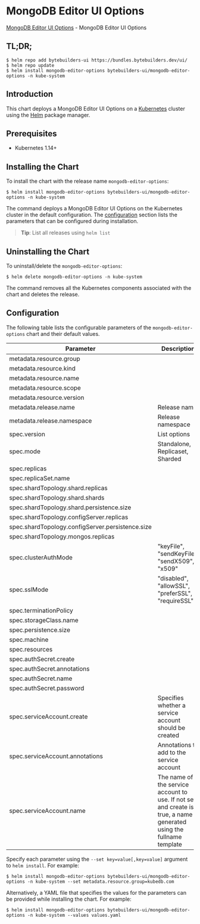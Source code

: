 # MongoDB Editor UI Options

[MongoDB Editor UI Options](https://byte.builders) - MongoDB Editor UI Options

## TL;DR;

```console
$ helm repo add bytebuilders-ui https://bundles.bytebuilders.dev/ui/
$ helm repo update
$ helm install mongodb-editor-options bytebuilders-ui/mongodb-editor-options -n kube-system
```

## Introduction

This chart deploys a MongoDB Editor UI Options on a [Kubernetes](http://kubernetes.io) cluster using the [Helm](https://helm.sh) package manager.

## Prerequisites

- Kubernetes 1.14+

## Installing the Chart

To install the chart with the release name `mongodb-editor-options`:

```console
$ helm install mongodb-editor-options bytebuilders-ui/mongodb-editor-options -n kube-system
```

The command deploys a MongoDB Editor UI Options on the Kubernetes cluster in the default configuration. The [configuration](#configuration) section lists the parameters that can be configured during installation.

> **Tip**: List all releases using `helm list`

## Uninstalling the Chart

To uninstall/delete the `mongodb-editor-options`:

```console
$ helm delete mongodb-editor-options -n kube-system
```

The command removes all the Kubernetes components associated with the chart and deletes the release.

## Configuration

The following table lists the configurable parameters of the `mongodb-editor-options` chart and their default values.

|                    Parameter                     |                                                      Description                                                       |   Default    |
|--------------------------------------------------|------------------------------------------------------------------------------------------------------------------------|--------------|
| metadata.resource.group                          |                                                                                                                        | `kubedb.com` |
| metadata.resource.kind                           |                                                                                                                        | `MongoDB`    |
| metadata.resource.name                           |                                                                                                                        | `mongodbs`   |
| metadata.resource.scope                          |                                                                                                                        | `Namespaced` |
| metadata.resource.version                        |                                                                                                                        | `v1alpha2`   |
| metadata.release.name                            | Release name                                                                                                           | `""`         |
| metadata.release.namespace                       | Release namespace                                                                                                      | `""`         |
| spec.version                                     | List options                                                                                                           | `3.4.17`     |
| spec.mode                                        | Standalone, Replicaset, Sharded                                                                                        | `Standalone` |
| spec.replicas                                    |                                                                                                                        | `3`          |
| spec.replicaSet.name                             |                                                                                                                        | `rs0`        |
| spec.shardTopology.shard.replicas                |                                                                                                                        | `3`          |
| spec.shardTopology.shard.shards                  |                                                                                                                        | `3`          |
| spec.shardTopology.shard.persistence.size        |                                                                                                                        | `10Gi`       |
| spec.shardTopology.configServer.replicas         |                                                                                                                        | `3`          |
| spec.shardTopology.configServer.persistence.size |                                                                                                                        | `2Gi`        |
| spec.shardTopology.mongos.replicas               |                                                                                                                        | `3`          |
| spec.clusterAuthMode                             | "keyFile", "sendKeyFile", "sendX509", "x509"                                                                           | `keyFile`    |
| spec.sslMode                                     | "disabled", "allowSSL", "preferSSL", "requireSSL"                                                                      | `disabled`   |
| spec.terminationPolicy                           |                                                                                                                        | `WipeOut`    |
| spec.storageClass.name                           |                                                                                                                        | `standard`   |
| spec.persistence.size                            |                                                                                                                        | `10Gi`       |
| spec.machine                                     |                                                                                                                        | `db.t.micro` |
| spec.resources                                   |                                                                                                                        | ``           |
| spec.authSecret.create                           |                                                                                                                        | `true`       |
| spec.authSecret.annotations                      |                                                                                                                        | `{}`         |
| spec.authSecret.name                             |                                                                                                                        | `""`         |
| spec.authSecret.password                         |                                                                                                                        | `""`         |
| spec.serviceAccount.create                       | Specifies whether a service account should be created                                                                  | `true`       |
| spec.serviceAccount.annotations                  | Annotations to add to the service account                                                                              | `{}`         |
| spec.serviceAccount.name                         | The name of the service account to use. If not set and create is true, a name is generated using the fullname template | `""`         |


Specify each parameter using the `--set key=value[,key=value]` argument to `helm install`. For example:

```console
$ helm install mongodb-editor-options bytebuilders-ui/mongodb-editor-options -n kube-system --set metadata.resource.group=kubedb.com
```

Alternatively, a YAML file that specifies the values for the parameters can be provided while
installing the chart. For example:

```console
$ helm install mongodb-editor-options bytebuilders-ui/mongodb-editor-options -n kube-system --values values.yaml
```
